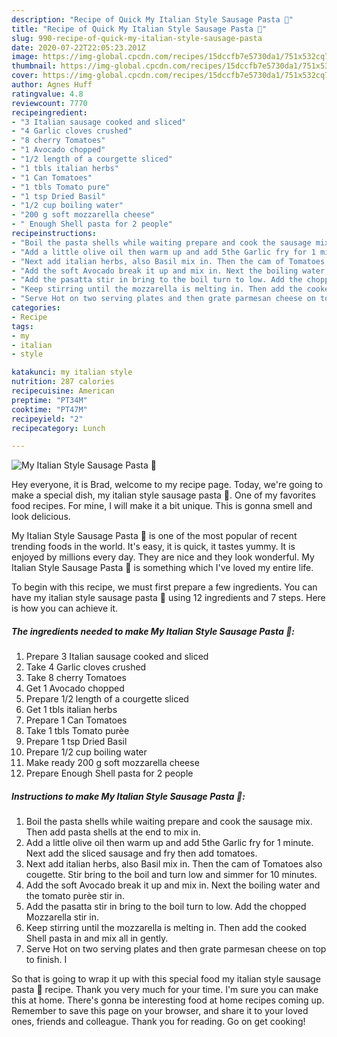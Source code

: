 ```yaml
---
description: "Recipe of Quick My Italian Style Sausage Pasta 🤗"
title: "Recipe of Quick My Italian Style Sausage Pasta 🤗"
slug: 990-recipe-of-quick-my-italian-style-sausage-pasta
date: 2020-07-22T22:05:23.201Z
image: https://img-global.cpcdn.com/recipes/15dccfb7e5730da1/751x532cq70/my-italian-style-sausage-pasta-🤗-recipe-main-photo.jpg
thumbnail: https://img-global.cpcdn.com/recipes/15dccfb7e5730da1/751x532cq70/my-italian-style-sausage-pasta-🤗-recipe-main-photo.jpg
cover: https://img-global.cpcdn.com/recipes/15dccfb7e5730da1/751x532cq70/my-italian-style-sausage-pasta-🤗-recipe-main-photo.jpg
author: Agnes Huff
ratingvalue: 4.8
reviewcount: 7770
recipeingredient:
- "3 Italian sausage cooked and sliced"
- "4 Garlic cloves crushed"
- "8 cherry Tomatoes"
- "1 Avocado chopped"
- "1/2 length of a courgette sliced"
- "1 tbls italian herbs"
- "1 Can Tomatoes"
- "1 tbls Tomato pure"
- "1 tsp Dried Basil"
- "1/2 cup boiling water"
- "200 g soft mozzarella cheese"
- " Enough Shell pasta for 2 people"
recipeinstructions:
- "Boil the pasta shells while waiting prepare and cook the sausage mix. Then add pasta shells at the end to mix in."
- "Add a little olive oil then warm up and add 5the Garlic fry for 1 minute. Next add the sliced sausage and fry then add tomatoes."
- "Next add italian herbs, also Basil mix in. Then the cam of Tomatoes also cougette. Stir bring to the boil and turn low and simmer for 10 minutes."
- "Add the soft Avocado break it up and mix in. Next the boiling water and the tomato purèe stir in."
- "Add the pasatta stir in bring to the boil turn to low. Add the chopped Mozzarella stir in."
- "Keep stirring until the mozzarella is melting in. Then add the cooked Shell pasta in and mix all in gently."
- "Serve Hot on two serving plates and then grate parmesan cheese on top to finish. I"
categories:
- Recipe
tags:
- my
- italian
- style

katakunci: my italian style 
nutrition: 287 calories
recipecuisine: American
preptime: "PT34M"
cooktime: "PT47M"
recipeyield: "2"
recipecategory: Lunch

---
```



![My Italian Style Sausage Pasta 🤗](https://img-global.cpcdn.com/recipes/15dccfb7e5730da1/751x532cq70/my-italian-style-sausage-pasta-🤗-recipe-main-photo.jpg)

Hey everyone, it is Brad, welcome to my recipe page. Today, we're going to make a special dish, my italian style sausage pasta 🤗. One of my favorites food recipes. For mine, I will make it a bit unique. This is gonna smell and look delicious.



My Italian Style Sausage Pasta 🤗 is one of the most popular of recent trending foods in the world. It's easy, it is quick, it tastes yummy. It is enjoyed by millions every day. They are nice and they look wonderful. My Italian Style Sausage Pasta 🤗 is something which I've loved my entire life.


To begin with this recipe, we must first prepare a few ingredients. You can have my italian style sausage pasta 🤗 using 12 ingredients and 7 steps. Here is how you can achieve it.

<!--inarticleads1-->

##### The ingredients needed to make My Italian Style Sausage Pasta 🤗:

1. Prepare 3 Italian sausage cooked and sliced
1. Take 4 Garlic cloves crushed
1. Take 8 cherry Tomatoes
1. Get 1 Avocado chopped
1. Prepare 1/2 length of a courgette sliced
1. Get 1 tbls italian herbs
1. Prepare 1 Can Tomatoes
1. Take 1 tbls Tomato purèe
1. Prepare 1 tsp Dried Basil
1. Prepare 1/2 cup boiling water
1. Make ready 200 g soft mozzarella cheese
1. Prepare  Enough Shell pasta for 2 people




<!--inarticleads2-->

##### Instructions to make My Italian Style Sausage Pasta 🤗:

1. Boil the pasta shells while waiting prepare and cook the sausage mix. Then add pasta shells at the end to mix in.
1. Add a little olive oil then warm up and add 5the Garlic fry for 1 minute. Next add the sliced sausage and fry then add tomatoes.
1. Next add italian herbs, also Basil mix in. Then the cam of Tomatoes also cougette. Stir bring to the boil and turn low and simmer for 10 minutes.
1. Add the soft Avocado break it up and mix in. Next the boiling water and the tomato purèe stir in.
1. Add the pasatta stir in bring to the boil turn to low. Add the chopped Mozzarella stir in.
1. Keep stirring until the mozzarella is melting in. Then add the cooked Shell pasta in and mix all in gently.
1. Serve Hot on two serving plates and then grate parmesan cheese on top to finish. I




So that is going to wrap it up with this special food my italian style sausage pasta 🤗 recipe. Thank you very much for your time. I'm sure you can make this at home. There's gonna be interesting food at home recipes coming up. Remember to save this page on your browser, and share it to your loved ones, friends and colleague. Thank you for reading. Go on get cooking!
